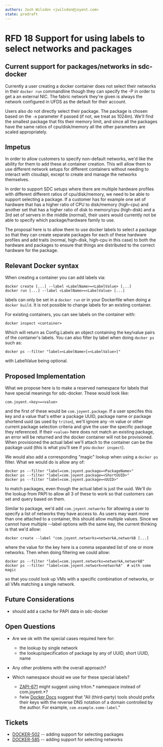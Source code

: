 ```yaml
---
authors: Josh Wilsdon <jwilsdon@joyent.com>
state: predraft
---
```


# RFD 18 Support for using labels to select networks and packages

## Current support for packages/networks in sdc-docker

Currently a user creating a docker container does not select their networks in
their `docker run` commandline though they can specify the -P in order to get a
an external NIC. The fabric network they're given is always the network
configured in UFDS as the default for their account.

Users also do not directly select their package. The package is chosen based on
the `-m` parameter if passed (if not, we treat as 1024m). We'll find the
smallest package that fits their memory limit, and since all the packages have
the same ratios of cpu/disk/memory all the other parameters are scaled
appropriately.


## Impetus

In order to allow customers to specify non-default networks, we'd like the
ability for them to add these at container creation. This will allow them to use
different network setups for different containers without needing to interact
with cloudapi, except to create and manage the networks themselves.

In order to support SDC setups where there are multiple hardware profiles with
different different ratios of cpu/disk/memory, we need to be able to support
selecting a package. If a customer has for example one set of hardware that has
a higher ratio of CPU to disk/memory (high-cpu) and another set that has a
higher ratio of disk to memory/cpu (high-disk) and a 3rd set of servers in the
middle (normal), their users would currently not be able to specify which
package/hardware family to use.

The proposal here is to allow them to use docker labels to select a package so
that they can create separate packages for each of these hardware profiles and
add traits (normal, high-disk, high-cpu in this case) to both the hardware and
packages to ensure that things are distributed to the correct hardware for the
package.


## Relevant Docker syntax

When creating a container you can add labels via:

```
docker create [...] --label <LabelName>=<LabelValue> [...]
docker run [...] --label <LabelName>=<LabelValue> [...]
```

labels can only be set in a `docker run` or in your Dockerfile when doing a
`docker build`. It is not possible to change labels for an existing container.

For existing containers, you can see labels on the container with:

```
docker inspect <container>
```

Which will return as Config.Labels an object containing the key/value pairs of
the container's labels. You can also filter by label when doing `docker ps` such
as:

```
docker ps --filter "label=<LabelName>[=<LabelValue>]"
```

with LabelValue being optional.


## Proposed Implementation

What we propose here is to make a reserved namespace for labels that have
special meanings for sdc-docker. These would look like:

```
com.joyent.<key>=<value>
```

and the first of these would be `com.joyent.package`. If a user specifes this
key and a value that's either a package UUID, package name or package shortend
uuid (as used by `triton`), we'll ignore any -m value or other current package
selection criteria and give the user the specific package they referenced. If
their `<value>` here does not match an existing package, an error will be
returned and the docker container will not be provisioned. When provisioned the
actual label we'll attach to the container can be the package uuid (this is what
you'll see if you `docker inspect`).

We would also add a corresponding "magic" lookup when using a `docker ps`
filter. What we would do is allow any of:

```
docker ps --filter "label=com.joyent.package=<PackageName>"
docker ps --filter "label=com.joyent.package=<ShortUUID>"
docker ps --filter "label=com.joyent.package=<UUID>"
```

to match packages, even though the actual label is just the uuid. We'll do the
lookup from PAPI to allow all 3 of these to work so that customers can set and
query based on them.

Similar to package, we'd add `com.joyent.networks` for allowing a user to
specify a list of networks they have access to. As users may want more than one
attached to a container, this should allow multiple values. Since we cannot have
multiple --label options with the same key, the current thinking is that we'd
allow:

```
docker create --label "com.joyent.networks=networkA,networkB [...]
```

where the value for the key here is a comma separated list of one or more
networks. Then when doing filtering we could allow:

```
docker ps --filter "label=com.joyent.networks=networkA,networkB"
docker ps --filter "label=com.joyent.network=networkA"  # with some magic
```

so that you could look up VMs with a specific combination of networks, or all
VMs matching a single network.


## Future Considerations

 * should add a cache for PAPI data in sdc-docker


## Open Questions

 * Are we ok with the special cases required here for:
     * the lookup by single network
     * the lookup/specification of package by any of UUID, short UUID, name

 * Any other problems with the overall approach?

 * Which namespace should we use for these special labels?
     * [ZAPI-671](https://devhub.joyent.com/jira/browse/ZAPI-671) might suggest
       using triton.* namespace instead of com.joyent.*?
     * fwiw [Docker Docs](https://docs.docker.com/engine/userguide/labels-custom-metadata/#label-keys-namespaces)
       suggest that "All (third-party) tools should prefix their keys with the
       reverse DNS notation of a domain controlled by the author. For example,
       `com.example.some-label`."

## Tickets

 * [DOCKER-502](https://devhub.joyent.com/jira/browse/DOCKER-502) -- adding support for selecting packages
 * [DOCKER-585](https://devhub.joyent.com/jira/browse/DOCKER-585) -- adding support for selecting networks
